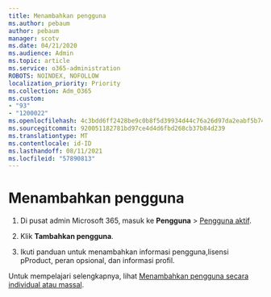 ```yaml
---
title: Menambahkan pengguna
ms.author: pebaum
author: pebaum
manager: scotv
ms.date: 04/21/2020
ms.audience: Admin
ms.topic: article
ms.service: o365-administration
ROBOTS: NOINDEX, NOFOLLOW
localization_priority: Priority
ms.collection: Adm_O365
ms.custom:
- "93"
- "1200022"
ms.openlocfilehash: 4c3bdd6ff2428be9c0b8f5d39934d44c76a26d97da2eabf5b74bc528a6db5b1c
ms.sourcegitcommit: 920051182781bd97ce4d4d6fbd268cb37b84d239
ms.translationtype: MT
ms.contentlocale: id-ID
ms.lasthandoff: 08/11/2021
ms.locfileid: "57890813"
---
```

# <a name="add-a-user"></a>Menambahkan pengguna

1. Di pusat admin Microsoft 365, masuk ke **Pengguna** > [Pengguna aktif](https://admin.microsoft.com/Adminportal/Home?source=applauncher#/users).

2. Klik **Tambahkan pengguna**.

3. Ikuti panduan untuk menambahkan informasi pengguna,lisensi pProduct, peran opsional, dan informasi profil.

Untuk mempelajari selengkapnya, lihat [ Menambahkan pengguna secara individual atau massal](https://docs.microsoft.com/microsoft-365/admin/add-users/add-users).